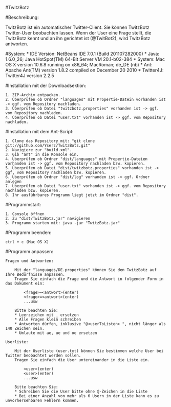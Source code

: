#TwitzBotz


#Beschreibung:

TwitzBotz ist ein automatischer Twitter-Client.
Sie können TwitzBotz Twitter-User beobachten lassen. 
Wenn der User eine Frage stellt, die TwitzBotz kennt und an ihn gerichtet ist (@TwitBot2), wird TwitzBotz antworten.

#System:
	* IDE Version: NetBeans IDE 7.0.1 (Build 201107282000)
	* Java: 1.6.0_26; Java HotSpot(TM) 64-Bit Server VM 20.1-b02-384
	* System: Mac OS X version 10.6.8 running on x86_64; MacRoman; de_DE (nb)
	* Ant: Apache Ant(TM) version 1.8.2 compiled on December 20 2010
	* Twitter4J: Twitter4J version 2.2.5

#Installation mit der Downloadsektion:

	1. ZIP-Archiv entpacken.
	2. Überprüfen ob Ordner "languages" mit Propertie-Datein vorhanden ist -> ggf. vom Repository nachladen.
	3. Überprüfen ob Datei "twitzbotz.properties" vorhanden ist -> ggf. vom Repository nachladen.
	4. Überprüfen ob Datei "user.txt" vorhanden ist -> ggf. vom Repository nachladen.

#Installation mit dem Ant-Script:

	1. Clone das Repository mit: "git clone git://github.com/Yserz/TwitzBotz.git"
	2. Navigiere zur "build.xml".
	3. Gib "ant" in die Konsole ein.
	4. Überprüfen ob Ordner "dist/languages" mit Propertie-Dateien vorhanden ist -> ggf. vom Repository nachladen bzw. kopieren.
	5. Überprüfen ob Datei "dist/twitzbotz.properties" vorhanden ist -> ggf. vom Repository nachladen bzw. kopieren.
	6. Überprüfen ob Ordner "dist/log" vorhanden ist -> ggf. Ordner anlegen
	7. Überprüfen ob Datei "user.txt" vorhanden ist -> ggf. vom Repository nachladen bzw. kopieren.
	8. Ihr ausführbares Programm liegt jetzt im Ordner "dist".


#Programmstart:

	1. Console öffnen
	2. Zu "dist/TwitzBotz.jar" navigieren
	3. Programm starten mit: java -jar "TwitzBotz.jar"

#Programm beenden:

	ctrl + c (Mac OS X)

#Programm anpassen:

	Fragen und Antworten:
	
		Mit der "languages/DE.properties" können Sie den TwitzBotz auf Ihre Bedürfnisse anpassen.
		Tragen Sie einfach die Frage und die Antwort in folgender Form in das Dokument ein:
	
			<frage>=<antwort>(enter)
			<frage>=<antwort>(enter)
			...usw
		
		Bitte beachten Sie: 
		* Leerzeichen mit _ ersetzen
		* Alle Fragen klein schreiben
		* Antworten dürfen, inklusive "@<userToListen> ", nicht länger als 140 Zeichen sein. 
		* Umlaute mit ae, ue und oe ersetzen
	
	Userliste:
		
		Mit der Userliste (user.txt) können Sie bestimmen welche User bei Twitter beobachtet werden sollen.
		Tragen Sie einfach die User untereinander in die Liste ein.
		
			<user>(enter)
			<user>(enter)
			...usw
		
		Bitte beachten Sie:
		* Schreiben Sie die User bitte ohne @-Zeichen in die Liste
		* Bei einer Anzahl von mehr als 6 Usern in der Liste kann es zu unvorhersehbaren Fehlern kommen.
		
		
		